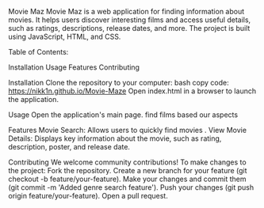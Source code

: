 Movie Maz
Movie Maz is a web application for finding information about movies. It helps users discover interesting films and access useful details, such as ratings, descriptions, release dates, and more. The project is built using JavaScript, HTML, and CSS.

Table of Contents:

Installation
Usage
Features
Contributing


Installation
Clone the repository to your computer:
bash
copy code:
https://nikk1n.github.io/Movie-Maze
Open index.html in a browser to launch the application.

Usage
Open the application's main page.
find films based our aspects 


Features
Movie Search: Allows users to quickly find movies .
View Movie Details: Displays key information about the movie, such as rating, description, poster, and release date.

Contributing
We welcome community contributions! To make changes to the project:
Fork the repository.
Create a new branch for your feature (git checkout -b feature/your-feature).
Make your changes and commit them (git commit -m 'Added genre search feature').
Push your changes (git push origin feature/your-feature).
Open a pull request.
